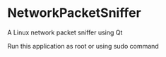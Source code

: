 # NetworkPacketSniffer
A Linux network packet sniffer using Qt

Run this application as root or using sudo command
